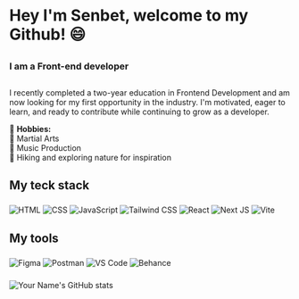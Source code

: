 <h1 align="left">Hey I'm Senbet, welcome to my Github! 😄</h1>

##

<h3 align="left">I am a Front-end developer</h3>

##

<p align="left">
  I recently completed a two-year education in Frontend Development and am now looking for my first opportunity in the industry. 
  I'm motivated, eager to learn, and ready to contribute while continuing to grow as a developer. 

  🌱 <b>Hobbies:</b><br>
  🥋 Martial Arts<br>
  🎵 Music Production<br>
  🥾 Hiking and exploring nature for inspiration
</p>

###

<h2 align="left">My teck stack</h2>

###

![HTML](https://img.shields.io/badge/HTML-E34F26?style=for-the-badge&logo=html5&logoColor=white)
![CSS](https://img.shields.io/badge/CSS-1572B6?style=for-the-badge&logo=css3&logoColor=white)
![JavaScript](https://img.shields.io/badge/JavaScript-F7DF1E?style=for-the-badge&logo=javascript&logoColor=black)
![Tailwind CSS](https://img.shields.io/badge/Tailwind_CSS-06B6D4?style=for-the-badge&logo=tailwind-css&logoColor=white)
![React](https://img.shields.io/badge/React-61DAFB?style=for-the-badge&logo=react&logoColor=black)
![Next JS](https://img.shields.io/badge/Next.js-000000?style=for-the-badge&logo=nextdotjs&logoColor=white)
![Vite](https://img.shields.io/badge/Vite-646CFF?style=for-the-badge&logo=vite&logoColor=white)


###

<h2 align="left">My tools</h2>

###
![Figma](https://img.shields.io/badge/Figma-F24E1E?style=for-the-badge&logo=figma&logoColor=white)
![Postman](https://img.shields.io/badge/Postman-FF6C37?style=for-the-badge&logo=postman&logoColor=white)
![VS Code](https://img.shields.io/badge/VS_Code-0078D4?style=for-the-badge&logo=visualstudiocode&logoColor=white)
![Behance](https://img.shields.io/badge/Behance-1769FF?style=for-the-badge&logo=behance&logoColor=white)


###
![Your Name's GitHub stats](https://github-readme-stats.vercel.app/api?username=senbet22&show_icons=true&theme=tokyonight)
